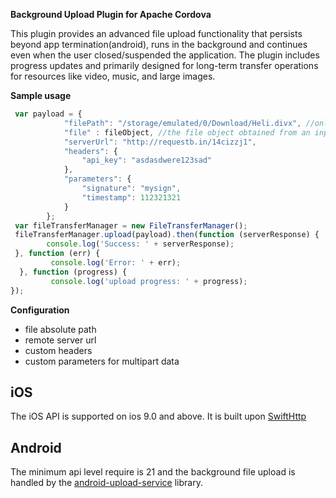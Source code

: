 

**Background Upload Plugin  for Apache Cordova**

This plugin provides an advanced file upload functionality that persists beyond app termination(android), runs in the background and continues even when the user closed/suspended the application. The plugin includes progress updates and primarily designed for long-term transfer operations for resources like video, music, and large images.

**Sample usage**

```javascript
 var payload = {
            "filePath": "/storage/emulated/0/Download/Heli.divx", //only on mobile
            "file" : fileObject, //the file object obtained from an input type='file'. application only on browsers
            "serverUrl": "http://requestb.in/14cizzj1",
            "headers": {
                "api_key": "asdasdwere123sad"
            },
            "parameters": {
                "signature": "mysign",
                "timestamp": 112321321
            }
        };
 var fileTransferManager = new FileTransferManager();
 fileTransferManager.upload(payload).then(function (serverResponse) {
        console.log('Success: ' + serverResponse);
 }, function (err) {
         console.log('Error: ' + err);
  }, function (progress) {
         console.log('upload progress: ' + progress);
});

```

**Configuration** 
 * file absolute path
 * remote server url
 * custom headers
 * custom parameters for multipart data


 ## iOS
The iOS API is supported on ios 9.0 and above. It is built upon [SwiftHttp](https://github.com/daltoniam/SwiftHTTP)

## Android
The minimum api level require is 21 and the background file upload is handled by the [android-upload-service](https://github.com/gotev/android-upload-service) library.
 
